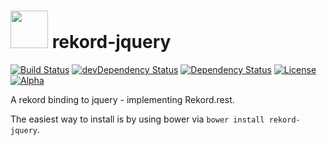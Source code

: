 # <img src="https://raw.githubusercontent.com/Rekord/rekord/master/images/rekord-color.png" width="60"> rekord-jquery

[![Build Status](https://travis-ci.org/Rekord/rekord-jquery.svg?branch=master)](https://travis-ci.org/Rekord/rekord-jquery)
[![devDependency Status](https://david-dm.org/Rekord/rekord-jquery/dev-status.svg)](https://david-dm.org/Rekord/rekord-jquery#info=devDependencies)
[![Dependency Status](https://david-dm.org/Rekord/rekord-jquery.svg)](https://david-dm.org/Rekord/rekord-jquery)
[![License](https://img.shields.io/badge/license-MIT-blue.svg)](https://github.com/Rekord/rekord/blob/master/LICENSE)
[![Alpha](https://img.shields.io/badge/State-Alpha-orange.svg)]()

A rekord binding to jquery - implementing Rekord.rest.

The easiest way to install is by using bower via `bower install rekord-jquery`.
